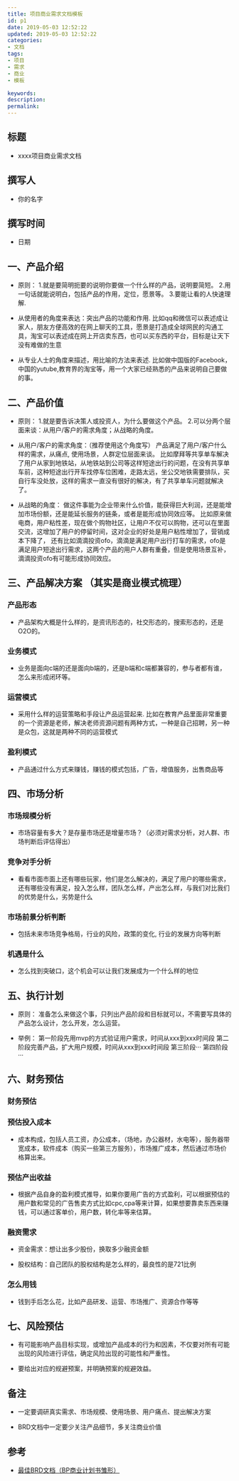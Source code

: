 ```yaml
---
title: 项目商业需求文档模板
id: p1
date: 2019-05-03 12:52:22
updated: 2019-05-03 12:52:22
categories: 
- 文档
tags: 
- 项目
- 需求
- 商业
- 模板

keywords:
description: 
permalink:
---
```

## 标题

* xxxx项目商业需求文档

## 撰写人

* 你的名字

## 撰写时间

* 日期

## 一、产品介绍

* 原则： 1.就是要简明扼要的说明你要做一个什么样的产品，说明要简短。 2.用一句话就能说明白，包括产品的作用，定位，愿景等。 3.要能让看的人快速理解.

* 从使用者的角度来表达：突出产品的功能和作用. 比如qq和微信可以表述成让家人，朋友方便高效的在网上聊天的工具，愿景是打造成全球网民的沟通工具，淘宝可以表述成在网上开店卖东西，也可以买东西的平台，目标是让天下没有难做的生意

* 从专业人士的角度来描述，用比喻的方法来表述. 比如做中国版的Facebook，中国的yutube,教育界的淘宝等，用一个大家已经熟悉的产品来说明自己要做的事。

## 二、产品价值

* 原则： 1.就是要告诉决策人或投资人，为什么要做这个产品。 2.可以分两个层面来谈：从用户/客户的需求角度；从战略的角度。

* 从用户/客户的需求角度：（推荐使用这个角度写） 产品满足了用户/客户什么样的需求，从痛点, 使用场景，人群定位层面来谈。 比如摩拜等共享单车解决了用户从家到地铁站，从地铁站到公司等这样短途出行的问题，在没有共享单车前，这种短途出行开车找停车位困难，走路太远，坐公交地铁需要排队，买自行车没处放，这样的需求一直没有很好的解决，有了共享单车问题就解决了。

* 从战略的角度： 做这件事能为企业带来什么价值，能获得巨大利润，还是能增加市场份额，还是能延长服务的链条，或者是能形成协同效应等。 比如原来做电商，用户粘性差，现在做个购物社区，让用户不仅可以购物，还可以在里面交流，这增加了用户的停留时间，这对企业的好处是用户粘性增加了，营销成本下降了， 还有比如滴滴投资ofo，滴滴是满足用户出行打车的需求，ofo是满足用户短途出行需求，这两个产品的用户人群有重叠，但是使用场景互补，滴滴投资ofo有可能形成协同效应。

## 三、产品解决方案 （其实是商业模式梳理）

### 产品形态

* 产品架构大概是什么样的，是资讯形态的，社交形态的，搜索形态的，还是O2O的。

### 业务模式

* 业务是面向c端的还是面向b端的，还是b端和c端都兼容的，参与者都有谁，怎么来形成闭环等。

### 运营模式

* 采用什么样的运营策略和手段让产品运营起来. 比如在教育产品里面非常重要的一个资源是老师，解决老师资源问题有两种方式，一种是自己招聘，另一种是众包，这就是两种不同的运营模式

### 盈利模式

* 产品通过什么方式来赚钱，赚钱的模式包括，广告，增值服务，出售商品等


## 四、市场分析

### 市场规模分析

* 市场容量有多大？是存量市场还是增量市场？（必须对需求分析，对人群、市场判断后评估得出）

### 竞争对手分析

* 看看市面市面上还有哪些玩家，他们是怎么解决的，满足了用户的哪些需求，还有哪些没有满足，投入怎么样，团队怎么样，产出怎么样，与我们对比我们的优势是什么，劣势是什么

### 市场前景分析判断

* 包括未来市场竞争格局，行业的风险，政策的变化, 行业的发展方向等判断

### 机遇是什么

* 怎么找到突破口，这个机会可以让我们发展成为一个什么样的地位

## 五、执行计划

* 原则： 准备怎么来做这个事，只列出产品阶段和目标就可以，不需要写具体的产品怎么设计，怎么开发，怎么运营。

* 举例： 第一阶段先用mvp的方式验证用户需求，时间从xxx到xxx时间段 第二阶段完善产品，扩大用户规模，时间从xxx到xxx时间段 第三阶段··· 第四阶段···

## 六、财务预估

### 财务预估

### 预估投入成本

* 成本构成，包括人员工资，办公成本，（场地，办公器材，水电等），服务器带宽成本，软件成本（购买一些第三方服务），市场推广成本，然后通过市场价格算出来。

### 预估产出收益

* 根据产品自身的盈利模式推导，如果你要用广告的方式盈利，可以根据预估的用户数和常见的广告售卖方式比如cpc,cpa等来计算，如果想要靠卖东西来赚钱，可以通过客单价，用户数，转化率等来估算。

### 融资需求

* 资金需求：想让出多少股份，换取多少融资金额

* 股权结构：自己团队的股权结构是怎么样的，最良性的是721比例

### 怎么用钱

* 钱到手后怎么花，比如产品研发、运营、市场推广、资源合作等等

## 七、风险预估

* 有可能影响产品目标实现，或增加产品成本的行为和因素，不仅要对所有可能出现的风险进行评估，确定风险出现的可能性和严重性。

* 要给出对应的规避预案，并明确预案的规避效益。

## 备注

* 一定要调研真实需求、市场规模、使用场景、用户痛点、提出解决方案

* BRD文档中一定要少关注产品细节，多关注商业价值


## 参考

* [最佳BRD文档（BP商业计划书雏形）](https://www.processon.com/view/5b908728e4b075b9fe3938fd#outline)